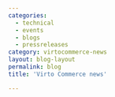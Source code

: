 ```yaml
---
categories:
  - technical
  - events
  - blogs
  - pressreleases
category: virtocommerce-news
layout: blog-layout
permalink: blog
title: 'Virto Commerce news'

---
```

